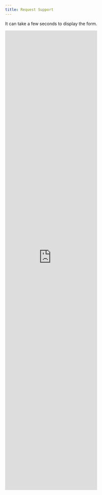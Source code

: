 ```yaml
---
title: Request Support
---
```


<p  class="text-center">It can take a few seconds to display the form.</p>
<iframe src="https://docs.google.com/forms/d/e/1FAIpQLSfMCENgPG_inU1rm6K8C9rFA1ApGD_w2DOARSBO3sxn0gNkhA/viewform?embedded=true" class="w-100" height="1500px" frameborder="0" marginheight="0" marginwidth="0">Loading…</iframe>

